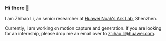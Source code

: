 ### Hi there 👋

I am Zhihao Li, an senior researcher at [Huawei Noah's Ark Lab](https://www.noahlab.com.hk), Shenzhen.

Currently, I am working on motion capture and generation. If you are looking for an internship, please drop me an email over to zhihao.li@huawei.com.
